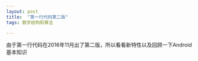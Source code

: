```yaml
---
layout: post
title:  "第一行代码第二版"
tags: 数学结构和算法

---
```


由于第一行代码在2016年11月出了第二版，所以看看新特性以及回顾一下Android基本知识











